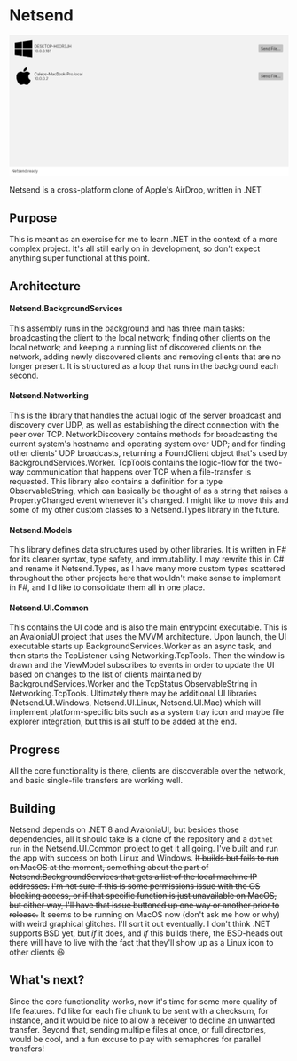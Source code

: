 # Netsend

![Screenshot](screenshot.png)

Netsend is a cross-platform clone of Apple's AirDrop, written in .NET

## Purpose

This is meant as an exercise for me to learn .NET in the context of a more complex project.
It's all still early on in development, so don't expect anything super functional at this point.

## Architecture

#### Netsend.BackgroundServices

This assembly runs in the background and has three main tasks: broadcasting the client to the local network; finding other clients on the local network; and keeping a running list of discovered clients on the network, adding newly discovered clients and removing clients that are no longer present.
It is structured as a loop that runs in the background each second.

#### Netsend.Networking

This is the library that handles the actual logic of the server broadcast and discovery over UDP, as well as establishing the direct connection with the peer over TCP.
NetworkDiscovery contains methods for broadcasting the current system's hostname and operating system over UDP; and for finding other clients' UDP broadcasts, returning a FoundClient object that's used by BackgroundServices.Worker.
TcpTools contains the logic-flow for the two-way communication that happens over TCP when a file-transfer is requested.
This library also contains a definition for a type ObservableString, which can basically be thought of as a string that raises a PropertyChanged event whenever it's changed.
I might like to move this and some of my other custom classes to a Netsend.Types library in the future.

#### Netsend.Models

This library defines data structures used by other libraries.
It is written in F# for its cleaner syntax, type safety, and immutability.
I may rewrite this in C# and rename it Netsend.Types, as I have many more custom types scattered throughout the other projects here that wouldn't make sense to implement in F#, and I'd like to consolidate them all in one place.

#### Netsend.UI.Common

This contains the UI code and is also the main entrypoint executable.
This is an AvaloniaUI project that uses the MVVM architecture.
Upon launch, the UI executable starts up BackgroundServices.Worker as an async task, and then starts the TcpListener using Networking.TcpTools.
Then the window is drawn and the ViewModel subscribes to events in order to update the UI based on changes to the list of clients maintained by BackgroundServices.Worker and the TcpStatus ObservableString in Networking.TcpTools.
Ultimately there may be additional UI libraries (Netsend.UI.Windows, Netsend.UI.Linux, Netsend.UI.Mac) which will implement platform-specific bits such as a system tray icon and maybe file explorer integration, but this is all stuff to be added at the end.

## Progress

All the core functionality is there, clients are discoverable over the network, and basic single-file transfers are working well.

## Building

Netsend depends on .NET 8 and AvaloniaUI, but besides those dependencies, all it should take is a clone of the repository and a `dotnet run` in the Netsend.UI.Common project to get it all going.
I've built and run the app with success on both Linux and Windows.
~~It builds but fails to run on MacOS at the moment, something about the part of Netsend.BackgroundServices that gets a list of the local machine IP addresses.~~
~~I'm not sure if this is some permissions issue with the OS blocking access, or if that specific function is just unavailable on MacOS, but either way, I'll have that issue buttoned up one way or another prior to release.~~
It seems to be running on MacOS now (don't ask me how or why) with weird graphical glitches.
I'll sort it out eventually.
I don't think .NET supports BSD yet, but _if_ it does, and _if_ this builds there, the BSD-heads out there will have to live with the fact that they'll show up as a Linux icon to other clients :laughing:

## What's next?

Since the core functionality works, now it's time for some more quality of life features.
I'd like for each file chunk to be sent with a checksum, for instance, and it would be nice to allow a receiver to decline an unwanted transfer.
Beyond that, sending multiple files at once, or full directories, would be cool, and a fun excuse to play with semaphores for parallel transfers!
